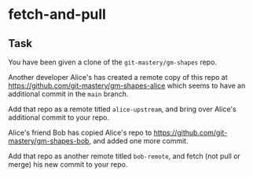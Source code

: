 # fetch-and-pull

## Task

You have been given a clone of the `git-mastery/gm-shapes` repo.

Another developer Alice's has created a remote copy of this repo at <https://github.com/git-mastery/gm-shapes-alice> which seems to have an additional commit in the `main` branch.

Add that repo as a remote titled `alice-upstream`, and bring over Alice's additional commit to your repo.

Alice's friend Bob has copied Alice's repo to <https://github.com/git-mastery/gm-shapes-bob>, and added one more commit.

Add that repo as another remote titled `bob-remote`, and fetch (not pull or merge) his new commit to your repo.

